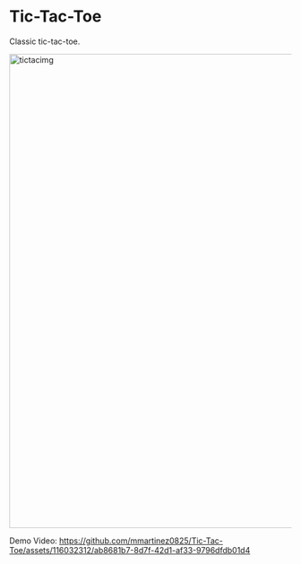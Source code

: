 # Tic-Tac-Toe
 Classic tic-tac-toe.
 
 <img width="846" alt="tictacimg" src="https://github.com/mmartinez0825/Tic-Tac-Toe/assets/116032312/d961e7bc-30dc-4126-9fcf-9a0162a03ebb">

Demo Video:
https://github.com/mmartinez0825/Tic-Tac-Toe/assets/116032312/ab8681b7-8d7f-42d1-af33-9796dfdb01d4

